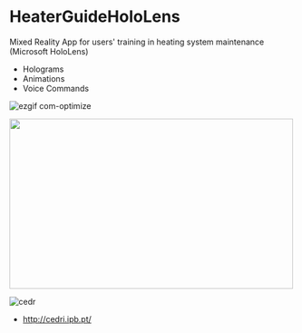 # HeaterGuideHoloLens

Mixed Reality App for users' training in heating system maintenance (Microsoft HoloLens)
- Holograms
- Animations
- Voice Commands

![ezgif com-optimize](https://user-images.githubusercontent.com/21102697/61591013-20de7b00-abc1-11e9-92b0-5f8863c850c3.gif)

<img src="https://user-images.githubusercontent.com/21102697/54703259-4f274d80-4b30-11e9-8a32-ffdd4ea3b777.jpg" width="500" height="300">

![cedr](https://user-images.githubusercontent.com/21102697/62393083-7293e780-b569-11e9-896d-d602722c89ee.png)

- http://cedri.ipb.pt/
